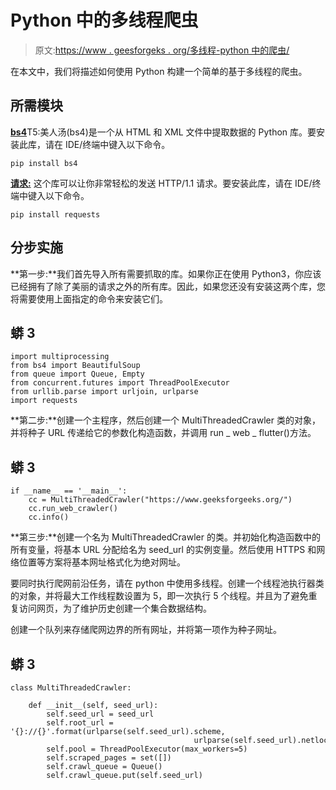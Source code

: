 # Python 中的多线程爬虫

> 原文:[https://www . geesforgeks . org/多线程-python 中的爬虫/](https://www.geeksforgeeks.org/multithreaded-crawler-in-python/)

在本文中，我们将描述如何使用 Python 构建一个简单的基于多线程的爬虫。

## **所需模块**

[**bs4**](https://www.geeksforgeeks.org/implementing-web-scraping-python-beautiful-soup/)T5:美人汤(bs4)是一个从 HTML 和 XML 文件中提取数据的 Python 库。要安装此库，请在 IDE/终端中键入以下命令。

```
pip install bs4
```

[**请求:**](https://www.geeksforgeeks.org/python-requests-tutorial/) 这个库可以让你非常轻松的发送 HTTP/1.1 请求。要安装此库，请在 IDE/终端中键入以下命令。

```
pip install requests
```

## **分步实施**

**第一步:**我们首先导入所有需要抓取的库。如果你正在使用 Python3，你应该已经拥有了除了美丽的请求之外的所有库。因此，如果您还没有安装这两个库，您将需要使用上面指定的命令来安装它们。

## 蟒 3

```
import multiprocessing
from bs4 import BeautifulSoup
from queue import Queue, Empty
from concurrent.futures import ThreadPoolExecutor
from urllib.parse import urljoin, urlparse
import requests
```

**第二步:**创建一个主程序，然后创建一个 MultiThreadedCrawler 类的对象，并将种子 URL 传递给它的参数化构造函数，并调用 run _ web _ flutter()方法。

## 蟒 3

```
if __name__ == '__main__':
    cc = MultiThreadedCrawler("https://www.geeksforgeeks.org/")
    cc.run_web_crawler()
    cc.info()
```

**第三步:**创建一个名为 MultiThreadedCrawler 的类。并初始化构造函数中的所有变量，将基本 URL 分配给名为 seed_url 的实例变量。然后使用 HTTPS 和网络位置等方案将基本网址格式化为绝对网址。

要同时执行爬网前沿任务，请在 python 中使用多线程。创建一个线程池执行器类的对象，并将最大工作线程数设置为 5，即一次执行 5 个线程。并且为了避免重复访问网页，为了维护历史创建一个集合数据结构。

创建一个队列来存储爬网边界的所有网址，并将第一项作为种子网址。

## 蟒 3

```
class MultiThreadedCrawler:

    def __init__(self, seed_url):
        self.seed_url = seed_url
        self.root_url = '{}://{}'.format(urlparse(self.seed_url).scheme,
                                         urlparse(self.seed_url).netloc)
        self.pool = ThreadPoolExecutor(max_workers=5)
        self.scraped_pages = set([])
        self.crawl_queue = Queue()
        self.crawl_queue.put(self.seed_url)
```